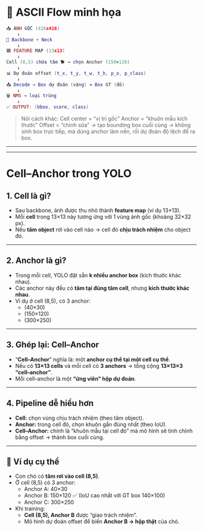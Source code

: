 
# 🔎 ASCII Flow minh họa

```lua
📥 ẢNH GỐC (416x416)  
    ↓  
🧠 Backbone + Neck  
    ↓  
🟩 FEATURE MAP (13x13)  
    ↓  
Cell (8,5) chứa tâm 🐕 → chọn Anchor (150×120)  
    ↓  
📊 Dự đoán offset (t_x, t_y, t_w, t_h, p_o, p_class)  
    ↓  
📤 Decode → Box dự đoán (vàng) ≈ Box GT (đỏ)  
    ↓  
🗑 NMS → loại trùng  
    ↓  
✅ OUTPUT: (bbox, score, class)  

```
> Nói cách khác:
> Cell center = “vị trí gốc”
> Anchor = “khuôn mẫu kích thước”
> Offset = “chỉnh sửa” → tạo bounding box cuối cùng
> -> không sinh box trực tiếp, mà dùng anchor làm nền, rồi dự đoán độ lệch để ra box.
---
---


# Cell–Anchor trong YOLO

## 1. Cell là gì?  
- Sau backbone, ảnh được thu nhỏ thành **feature map** (ví dụ 13×13).  
- Mỗi **cell** trong 13×13 này tương ứng với 1 vùng ảnh gốc (khoảng 32×32 px).  
- Nếu **tâm object** rơi vào cell nào → cell đó **chịu trách nhiệm** cho object đó.  

---

## 2. Anchor là gì?  
- Trong mỗi cell, YOLO đặt sẵn **k nhiều anchor box** (kích thước khác nhau).  
- Các anchor này đều có **tâm tại đúng tâm cell**, nhưng **kích thước khác nhau**.  
- Ví dụ ở cell (8,5), có 3 anchor:  
  - (40×30)  
  - (150×120)  
  - (300×250)  

---

## 3. Ghép lại: Cell–Anchor  
- “**Cell–Anchor**” nghĩa là: một **anchor cụ thể tại một cell cụ thể**.  
- Nếu có **13×13 cells** và mỗi cell có **3 anchors** → tổng cộng **13×13×3 “cell–anchor”**.  
- Mỗi cell–anchor là một **“ứng viên” hộp dự đoán**.  

---

## 4. Pipeline dễ hiểu hơn  
- **Cell:** chọn vùng chịu trách nhiệm (theo tâm object).  
- **Anchor:** trong cell đó, chọn khuôn gần đúng nhất (theo IoU).  
- **Cell–Anchor:** chính là “khuôn mẫu tại cell đó” mà mô hình sẽ tinh chỉnh bằng offset → thành box cuối cùng.  

---

## 📌 Ví dụ cụ thể  
- Con chó có **tâm rơi vào cell (8,5)**.  
- Ở cell (8,5) có 3 anchor:  
  - Anchor A: 40×30  
  - Anchor B: 150×120 ✅ (IoU cao nhất với GT box 140×100)  
  - Anchor C: 300×250  
- Khi training:  
  - **Cell (8,5), Anchor B** được “giao trách nhiệm”.  
  - Mô hình dự đoán offset để biến **Anchor B → hộp thật** của chó.  